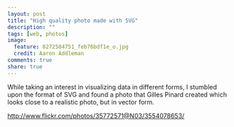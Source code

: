 ```yaml
---
layout: post
title: "High quality photo made with SVG"
description: ""
tags: [web, photos]
image:
  feature: 8272584751_feb76bdf1e_o.jpg
  credit: Aaron Addleman
comments: true
share: true
---
```



While taking an interest in visualizing data in different forms, I stumbled upon the format of SVG and found a photo that Gilles Pinard created which looks close to a realistic photo, but in vector form.

http://www.flickr.com/photos/35772571@N03/3554078653/

